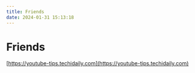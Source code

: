```yaml
---
title: Friends
date: 2024-01-31 15:13:18
---
```


# Friends

[https://youtube-tips.techidaily.com](https://youtube-tips.techidaily.com)
